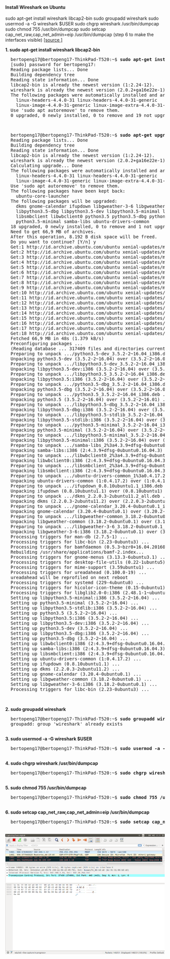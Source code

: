 #### Install Wireshark on Ubuntu

sudo apt-get install wireshark libcap2-bin
sudo groupadd wireshark
sudo usermod -a -G wireshark $USER
sudo chgrp wireshark /usr/bin/dumpcap
sudo chmod 755 /usr/bin/dumpcap
sudo setcap cap_net_raw,cap_net_admin=eip /usr/bin/dumpcap (step 6 to make the interfaces visible)
[[source ] ](https://ask.wireshark.org/questions/1949/wireshark-says-there-are-no-interfaces-on-which-a-capture-can-be-done-how-do-i-fix-this) 

<b>1.  sudo apt-get install wireshark libcap2-bin</b>
  <pre>
  bertopeng17@bertopeng17-ThinkPad-T520:~$ <b>sudo apt-get install wireshark libcap2-bin</b>
  [sudo] password for bertopeng17: 
  Reading package lists... Done
  Building dependency tree       
  Reading state information... Done
  libcap2-bin is already the newest version (1:2.24-12).
  wireshark is already the newest version (2.0.2+ga16e22e-1).
  The following packages were automatically installed and are no longer required:
    linux-headers-4.4.0-31 linux-headers-4.4.0-31-generic
    linux-image-4.4.0-31-generic linux-image-extra-4.4.0-31-generic
  Use 'sudo apt autoremove' to remove them.
  0 upgraded, 0 newly installed, 0 to remove and 19 not upgraded.

  </pre>

  <pre>
  bertopeng17@bertopeng17-ThinkPad-T520:~$ <b>sudo apt-get upgrade  wireshark libcap2-bin</b>
  Reading package lists... Done
  Building dependency tree       
  Reading state information... Done
  libcap2-bin is already the newest version (1:2.24-12).
  wireshark is already the newest version (2.0.2+ga16e22e-1).
  Calculating upgrade... Done
  The following packages were automatically installed and are no longer required:
    linux-headers-4.4.0-31 linux-headers-4.4.0-31-generic
    linux-image-4.4.0-31-generic linux-image-extra-4.4.0-31-generic
  Use 'sudo apt autoremove' to remove them.
  The following packages have been kept back:
    ubuntu-core-launcher
  The following packages will be upgraded:
    dkms gnome-calendar ifupdown libgweather-3-6 libgweather-common libpython3.5
    libpython3.5-dbg libpython3.5-dev libpython3.5-minimal libpython3.5-stdlib
    libsmbclient libwbclient0 python3.5 python3.5-dbg python3.5-dev
    python3.5-minimal samba-libs ubuntu-drivers-common
  18 upgraded, 0 newly installed, 0 to remove and 1 not upgraded.
  Need to get 66,9 MB of archives.
  After this operation, 8.192 B disk space will be freed.
  Do you want to continue? [Y/n] y
  Get:1 http://id.archive.ubuntu.com/ubuntu xenial-updates/main i386 python3.5-dev i386 3.5.2-2~16.04 [413 kB]
  Get:2 http://id.archive.ubuntu.com/ubuntu xenial-updates/main i386 libpython3.5-dev i386 3.5.2-2~16.04 [37,1 MB]
  Get:3 http://id.archive.ubuntu.com/ubuntu xenial-updates/main i386 libpython3.5 i386 3.5.2-2~16.04 [1.394 kB]
  Get:4 http://id.archive.ubuntu.com/ubuntu xenial-updates/main i386 python3.5-dbg i386 3.5.2-2~16.04 [9.322 kB]
  Get:5 http://id.archive.ubuntu.com/ubuntu xenial-updates/main i386 python3.5 i386 3.5.2-2~16.04 [165 kB]
  Get:6 http://id.archive.ubuntu.com/ubuntu xenial-updates/main i386 libpython3.5-dbg i386 3.5.2-2~16.04 [7.734 kB]
  Get:7 http://id.archive.ubuntu.com/ubuntu xenial-updates/main i386 libpython3.5-stdlib i386 3.5.2-2~16.04 [2.129 kB]
  Get:8 http://id.archive.ubuntu.com/ubuntu xenial-updates/main i386 python3.5-minimal i386 3.5.2-2~16.04 [1.678 kB]
  Get:9 http://id.archive.ubuntu.com/ubuntu xenial-updates/main i386 libpython3.5-minimal i386 3.5.2-2~16.04 [529 kB]
  Get:10 http://id.archive.ubuntu.com/ubuntu xenial-updates/main i386 samba-libs i386 2:4.3.9+dfsg-0ubuntu0.16.04.3 [5.545 kB]
  Get:11 http://id.archive.ubuntu.com/ubuntu xenial-updates/main i386 libwbclient0 i386 2:4.3.9+dfsg-0ubuntu0.16.04.3 [32,8 kB]
  Get:12 http://id.archive.ubuntu.com/ubuntu xenial-updates/main i386 libsmbclient i386 2:4.3.9+dfsg-0ubuntu0.16.04.3 [57,3 kB]
  Get:13 http://id.archive.ubuntu.com/ubuntu xenial-updates/main i386 ubuntu-drivers-common i386 1:0.4.17.2 [47,2 kB]
  Get:14 http://id.archive.ubuntu.com/ubuntu xenial-updates/main i386 ifupdown i386 0.8.10ubuntu1.1 [55,0 kB]
  Get:15 http://id.archive.ubuntu.com/ubuntu xenial-updates/main i386 dkms all 2.2.0.3-2ubuntu11.2 [66,2 kB]
  Get:16 http://id.archive.ubuntu.com/ubuntu xenial-updates/main i386 gnome-calendar i386 3.20.4-0ubuntu0.1 [400 kB]
  Get:17 http://id.archive.ubuntu.com/ubuntu xenial-updates/main i386 libgweather-common all 3.18.2-0ubuntu0.1 [158 kB]
  Get:18 http://id.archive.ubuntu.com/ubuntu xenial-updates/main i386 libgweather-3-6 i386 3.18.2-0ubuntu0.1 [65,6 kB]
  Fetched 66,9 MB in 48s (1.379 kB/s)                                            
  Preconfiguring packages ...
  (Reading database ... 317409 files and directories currently installed.)
  Preparing to unpack .../python3.5-dev_3.5.2-2~16.04_i386.deb ...
  Unpacking python3.5-dev (3.5.2-2~16.04) over (3.5.2-2~16.01) ...
  Preparing to unpack .../libpython3.5-dev_3.5.2-2~16.04_i386.deb ...
  Unpacking libpython3.5-dev:i386 (3.5.2-2~16.04) over (3.5.2-2~16.01) ...
  Preparing to unpack .../libpython3.5_3.5.2-2~16.04_i386.deb ...
  Unpacking libpython3.5:i386 (3.5.2-2~16.04) over (3.5.2-2~16.01) ...
  Preparing to unpack .../python3.5-dbg_3.5.2-2~16.04_i386.deb ...
  Unpacking python3.5-dbg (3.5.2-2~16.04) over (3.5.2-2~16.01) ...
  Preparing to unpack .../python3.5_3.5.2-2~16.04_i386.deb ...
  Unpacking python3.5 (3.5.2-2~16.04) over (3.5.2-2~16.01) ...
  Preparing to unpack .../libpython3.5-dbg_3.5.2-2~16.04_i386.deb ...
  Unpacking libpython3.5-dbg:i386 (3.5.2-2~16.04) over (3.5.2-2~16.01) ...
  Preparing to unpack .../libpython3.5-stdlib_3.5.2-2~16.04_i386.deb ...
  Unpacking libpython3.5-stdlib:i386 (3.5.2-2~16.04) over (3.5.2-2~16.01) ...
  Preparing to unpack .../python3.5-minimal_3.5.2-2~16.04_i386.deb ...
  Unpacking python3.5-minimal (3.5.2-2~16.04) over (3.5.2-2~16.01) ...
  Preparing to unpack .../libpython3.5-minimal_3.5.2-2~16.04_i386.deb ...
  Unpacking libpython3.5-minimal:i386 (3.5.2-2~16.04) over (3.5.2-2~16.01) ...
  Preparing to unpack .../samba-libs_2%3a4.3.9+dfsg-0ubuntu0.16.04.3_i386.deb ...
  Unpacking samba-libs:i386 (2:4.3.9+dfsg-0ubuntu0.16.04.3) over (2:4.3.9+dfsg-0ubuntu0.16.04.2) ...
  Preparing to unpack .../libwbclient0_2%3a4.3.9+dfsg-0ubuntu0.16.04.3_i386.deb ...
  Unpacking libwbclient0:i386 (2:4.3.9+dfsg-0ubuntu0.16.04.3) over (2:4.3.9+dfsg-0ubuntu0.16.04.2) ...
  Preparing to unpack .../libsmbclient_2%3a4.3.9+dfsg-0ubuntu0.16.04.3_i386.deb ...
  Unpacking libsmbclient:i386 (2:4.3.9+dfsg-0ubuntu0.16.04.3) over (2:4.3.9+dfsg-0ubuntu0.16.04.2) ...
  Preparing to unpack .../ubuntu-drivers-common_1%3a0.4.17.2_i386.deb ...
  Unpacking ubuntu-drivers-common (1:0.4.17.2) over (1:0.4.17.1) ...
  Preparing to unpack .../ifupdown_0.8.10ubuntu1.1_i386.deb ...
  Unpacking ifupdown (0.8.10ubuntu1.1) over (0.8.10ubuntu1) ...
  Preparing to unpack .../dkms_2.2.0.3-2ubuntu11.2_all.deb ...
  Unpacking dkms (2.2.0.3-2ubuntu11.2) over (2.2.0.3-2ubuntu11.1) ...
  Preparing to unpack .../gnome-calendar_3.20.4-0ubuntu0.1_i386.deb ...
  Unpacking gnome-calendar (3.20.4-0ubuntu0.1) over (3.20.2-0ubuntu0.1) ...
  Preparing to unpack .../libgweather-common_3.18.2-0ubuntu0.1_all.deb ...
  Unpacking libgweather-common (3.18.2-0ubuntu0.1) over (3.18.1-1ubuntu1) ...
  Preparing to unpack .../libgweather-3-6_3.18.2-0ubuntu0.1_i386.deb ...
  Unpacking libgweather-3-6:i386 (3.18.2-0ubuntu0.1) over (3.18.1-1ubuntu1) ...
  Processing triggers for man-db (2.7.5-1) ...
  Processing triggers for libc-bin (2.23-0ubuntu3) ...
  Processing triggers for bamfdaemon (0.5.3~bzr0+16.04.20160824-0ubuntu1) ...
  Rebuilding /usr/share/applications/bamf-2.index...
  Processing triggers for gnome-menus (3.13.3-6ubuntu3.1) ...
  Processing triggers for desktop-file-utils (0.22-1ubuntu5) ...
  Processing triggers for mime-support (3.59ubuntu1) ...
  Processing triggers for ureadahead (0.100.0-19) ...
  ureadahead will be reprofiled on next reboot
  Processing triggers for systemd (229-4ubuntu8) ...
  Processing triggers for hicolor-icon-theme (0.15-0ubuntu1) ...
  Processing triggers for libglib2.0-0:i386 (2.48.1-1~ubuntu16.04.1) ...
  Setting up libpython3.5-minimal:i386 (3.5.2-2~16.04) ...
  Setting up python3.5-minimal (3.5.2-2~16.04) ...
  Setting up libpython3.5-stdlib:i386 (3.5.2-2~16.04) ...
  Setting up python3.5 (3.5.2-2~16.04) ...
  Setting up libpython3.5:i386 (3.5.2-2~16.04) ...
  Setting up libpython3.5-dev:i386 (3.5.2-2~16.04) ...
  Setting up python3.5-dev (3.5.2-2~16.04) ...
  Setting up libpython3.5-dbg:i386 (3.5.2-2~16.04) ...
  Setting up python3.5-dbg (3.5.2-2~16.04) ...
  Setting up libwbclient0:i386 (2:4.3.9+dfsg-0ubuntu0.16.04.3) ...
  Setting up samba-libs:i386 (2:4.3.9+dfsg-0ubuntu0.16.04.3) ...
  Setting up libsmbclient:i386 (2:4.3.9+dfsg-0ubuntu0.16.04.3) ...
  Setting up ubuntu-drivers-common (1:0.4.17.2) ...
  Setting up ifupdown (0.8.10ubuntu1.1) ...
  Setting up dkms (2.2.0.3-2ubuntu11.2) ...
  Setting up gnome-calendar (3.20.4-0ubuntu0.1) ...
  Setting up libgweather-common (3.18.2-0ubuntu0.1) ...
  Setting up libgweather-3-6:i386 (3.18.2-0ubuntu0.1) ...
  Processing triggers for libc-bin (2.23-0ubuntu3) ...

  </pre>

<b>2.  sudo groupadd wireshark</b>
  <pre>
  bertopeng17@bertopeng17-ThinkPad-T520:~$ <b>sudo groupadd wireshark</b>
  groupadd: group 'wireshark' already exists
  </pre>
  
 <b>3.  sudo usermod -a -G wireshark $USER</b>
<pre>
  bertopeng17@bertopeng17-ThinkPad-T520:~$ <b>sudo usermod -a -G wireshark $USER</b>
  </pre>
  
<b>4.  sudo chgrp wireshark /usr/bin/dumpcap</b>
<pre>
  bertopeng17@bertopeng17-ThinkPad-T520:~$ <b>sudo chgrp wireshark /usr/bin/dumpcap</b>
  </pre>
  
<b>5.  sudo chmod 755 /usr/bin/dumpcap</b>
<pre>
  bertopeng17@bertopeng17-ThinkPad-T520:~$ <b>sudo chmod 755 /usr/bin/dumpcap</b>
  </pre>

<b>6.  sudo setcap cap_net_raw,cap_net_admin=eip /usr/bin/dumpcap</b>
<pre>
  bertopeng17@bertopeng17-ThinkPad-T520:~$ <b>sudo setcap cap_net_raw,cap_net_admin=eip /usr/bin/dumpcap</b>
  </pre>


  ![alt tag](https://github.com/Telmat2015/wireshark/blob/master/image/Screenshot%20from%202016-09-27%2001-19-02.png)
